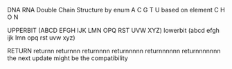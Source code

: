 DNA RNA Double Chain Structure
by enum A C G T U 
based on element C H O N

UPPERBIT (ABCD EFGH IJK LMN OPQ RST UVW XYZ)
lowerbit (abcd efgh ijk lmn opq rst uvw xyz)

RETURN
returnn
returnnn
returnnnn
returnnnnn
returnnnnnn
returnnnnnnn
the next update might be the compatibility
